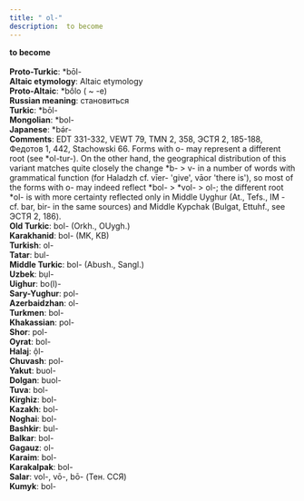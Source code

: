 ```yaml
---
title: " ol-"
description:  to become
---
```

<strong> to become</strong><br><br>
<strong>Proto-Turkic</strong>:  *bōl-<br>
<strong>Altaic etymology</strong>:  Altaic etymology<br>
<strong> Proto-Altaic</strong>:  *bṓlo ( ~ -e)<br>
<strong>Russian meaning</strong>:  становиться<br>
<strong>Turkic</strong>:  *bōl-<br>
<strong>Mongolian</strong>:  *bol-<br>
<strong>Japanese</strong>:  *bǝ́r-<br>
<strong>Comments</strong>:  EDT 331-332, VEWT 79, TMN 2, 358, ЭСТЯ 2, 185-188, Федотов 1, 442, Stachowski 66. Forms with o- may represent a different root (see *ol-tur-). On the other hand, the geographical distribution of this variant matches quite closely the change *b- > v- in a number of words with grammatical function (for Haladzh cf. vīer- 'give', vāor 'there is'), so most of the forms with o- may indeed reflect *bol- > *vol- > ol-; the different root *ol- is with more certainty reflected only in Middle Uyghur (At., Tefs., IM - cf. bar, bir- in the same sources) and Middle Kypchak (Bulgat, Ettuhf., see ЭСТЯ 2, 186).<br>
<strong>Old Turkic</strong>:  bol- (Orkh., OUygh.)<br>
<strong>Karakhanid</strong>:  bol- (MK, KB)<br>
<strong>Turkish</strong>:  ol-<br>
<strong>Tatar</strong>:  bul-<br>
<strong>Middle Turkic</strong>:  bol- (Abush., Sangl.)<br>
<strong>Uzbek</strong>:  bụl-<br>
<strong>Uighur</strong>:  bo(l)-<br>
<strong>Sary-Yughur</strong>:  pol-<br>
<strong>Azerbaidzhan</strong>:  ol-<br>
<strong>Turkmen</strong>:  bol-<br>
<strong>Khakassian</strong>:  pol-<br>
<strong>Shor</strong>:  pol-<br>
<strong>Oyrat</strong>:  bol-<br>
<strong>Halaj</strong>:  ộl-<br>
<strong>Chuvash</strong>:  pol-<br>
<strong>Yakut</strong>:  buol-<br>
<strong>Dolgan</strong>:  buol-<br>
<strong>Tuva</strong>:  bol-<br>
<strong>Kirghiz</strong>:  bol-<br>
<strong>Kazakh</strong>:  bol-<br>
<strong>Noghai</strong>:  bol-<br>
<strong>Bashkir</strong>:  bul-<br>
<strong>Balkar</strong>:  bol-<br>
<strong>Gagauz</strong>:  ol-<br>
<strong>Karaim</strong>:  bol-<br>
<strong>Karakalpak</strong>:  bol-<br>
<strong>Salar</strong>:  vol-, vō-, bō- (Тен. ССЯ)<br>
<strong>Kumyk</strong>:  bol-<br>


